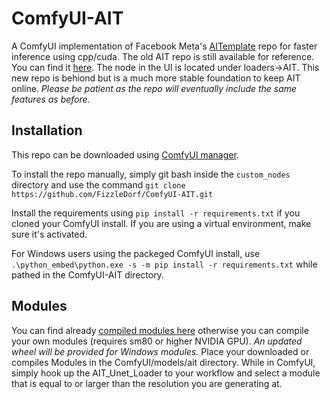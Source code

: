 # ComfyUI-AIT

A ComfyUI implementation of Facebook Meta's [AITemplate](https://github.com/facebookincubator/AITemplate) repo for faster inference using cpp/cuda. The old AIT repo is still available for reference. You can find it [here](https://github.com/FizzleDorf/AIT). The node in the UI is located under loaders->AIT. This new repo is behiond but is a much more stable foundation to keep AIT online. *Please be patient as the repo will eventually include the same features as before.*

## Installation

This repo can be downloaded using [ComfyUI manager](https://github.com/ltdrdata/ComfyUI-Manager).

To install the repo manually, simply git bash inside the `custom_nodes` directory and use the command `git clone https://github.com/FizzleDorf/ComfyUI-AIT.git`

Install the requirements using `pip install -r requirements.txt` if you cloned your ComfyUI install. If you are using a virtual environment, make sure it's activated.

For Windows users using the packeged ComfyUI install, use `.\python_embed\python.exe -s -m pip install -r requirements.txt` while pathed in the ComfyUI-AIT directory.


## Modules

You can find already [compiled modules here](https://huggingface.co/Fizzledorf/AITemplateXL) otherwise you can compile your own modules (requires sm80 or higher NVIDIA GPU). *An updated wheel will be provided for Windows modules.*
Place your downloaded or compiles Modules in the ComfyUI/models/ait directory.
While in ComfyUI, simply hook up the AIT_Unet_Loader to your workflow and select a module that is equal to or larger than the resolution you are generating at.
